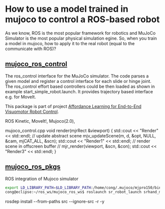 # How to use a model trained in mujoco to control a ROS-based robot

As we know, ROS is the most popular framework for robotics and MuJoCo Simulator is the most popular physical simulation egine. So, when you train a model in mujoco, how to apply it to the real robot (equal to the communicate with ROS)?

## [mujoco_ros_control](https://github.com/gamleksi/mujoco_ros_control)

The ros_control interface for the MuJoCo simulator. The code parses a given model and register a control interface for each slide or hinge joint. The ros_control effort based controllers could be then loaded as shown in example start_simple_robot.launch. It provides trajectory based interface e.g. for MoveIt.

This package is part of project [Affordance Learning for End-to-End Visuomotor Robot Control](https://github.com/gamleksi/affordance_gym). 


ROS Kinetic, MoveIt!, Mujoco(2.0), 

mujoco_control.cpp
void render(mjrRect &viewport) {
    std::cout << "Render" << std::endl;
    // update abstract scene
    mjv_updateScene(m, d, &opt, NULL, &cam, mjCAT_ALL, &scn);
    std::cout << "Render1" << std::endl;
    // render scene in offscreen buffer
//    mjr_render(viewport, &scn, &con);
    std::cout << "Render3" << std::endl;
}


## [mujoco_ros_pkgs](https://github.com/shadow-robot/mujoco_ros_pkgs)

ROS integration of Mujoco simulator

```bash
export LD_LIBRARY_PATH=$LD_LIBRARY_PATH:/home/cong/.mujoco/mjpro150/bin
cong@eclipse:~/ros_ws/mujoco_ros_ws$ roslaunch sr_robot_launch srhand_mujoco.launch
```
rosdep install --from-paths src --ignore-src -r -y

